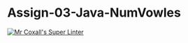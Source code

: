 # Assign-03-Java-NumVowles
[![Mr Coxall's Super Linter](https://github.com/ICS4U-Programming-Navin-Balekomebole/Assign-03-Java-NumVowles/workflows/Mr%20Coxall's%20Super%20Linter/badge.svg)](https://github.com/ICS4U-Programming-Navin-Balekomebole/Assign-03-Java-NumVowles/actions/)
